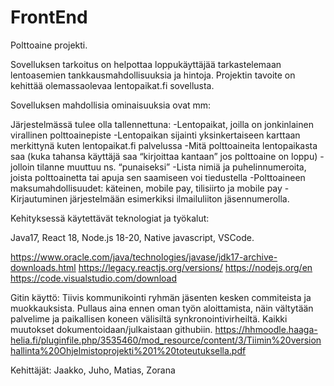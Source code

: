 # FrontEnd
Polttoaine projekti.

Sovelluksen tarkoitus on helpottaa loppukäyttäjää tarkastelemaan lentoasemien tankkausmahdollisuuksia ja hintoja.
Projektin tavoite on kehittää olemassaolevaa lentopaikat.fi sovellusta.

Sovelluksen mahdollisia ominaisuuksia ovat mm:

Järjestelmässä tulee olla tallennettuna:
-Lentopaikat, joilla on jonkinlainen virallinen polttoainepiste
-Lentopaikan sijainti yksinkertaiseen karttaan merkittynä kuten lentopaikat.fi palvelussa
-Mitä polttoaineita lentopaikasta saa (kuka tahansa käyttäjä saa “kirjoittaa kantaan” jos polttoaine on loppu) - jolloin tilanne muuttuu ns. “punaiseksi”
-Lista nimiä ja puhelinnumeroita, joista polttoainetta tai apuja sen saamiseen voi tiedustella
-Polttoaineen maksumahdollisuudet: käteinen, mobile pay, tilisiirto ja mobile pay
-Kirjautuminen järjestelmään esimerkiksi ilmailuliiton jäsennumerolla.

Kehityksessä käytettävät teknologiat ja työkalut:

Java17, React 18, Node.js 18-20, Native javascript, VSCode.  

https://www.oracle.com/java/technologies/javase/jdk17-archive-downloads.html
https://legacy.reactjs.org/versions/
https://nodejs.org/en
https://code.visualstudio.com/download

Gitin käyttö:
Tiivis kommunikointi ryhmän jäsenten kesken commiteista ja muokkauksista.
Pullaus aina ennen oman työn aloittamista, näin vältytään palvelime ja paikallisen koneen välisiltä synkronointivirheiltä.
Kaikki muutokset dokumentoidaan/julkaistaan githubiin.
https://hhmoodle.haaga-helia.fi/pluginfile.php/3535460/mod_resource/content/3/Tiimin%20versionhallinta%20Ohjelmistoprojekti%201%20toteutuksella.pdf


Kehittäjät:
Jaakko, Juho, Matias, Zorana
